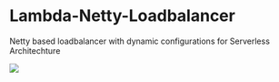 # Lambda-Netty-Loadbalancer
Netty based loadbalancer with dynamic configurations for Serverless Architechture

![](https://travis-ci.org/ThilinaManamgoda/lambda-netty-loadbalancer.svg?branch=master)
